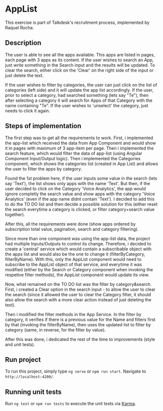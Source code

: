 # AppList

This exercise is part of Talkdesk's recruitment process, implemented by Raquel Rocha.

## Description

The user is able to see all the apps available. This apps are listed in pages, each page with 3 apps as its content.
If the user wishes to search an App, just write something in the Search input and the results will be updated. To clear the search, either click on the 'Clear' on the right side of the input or just delete the text.

If the user wishes to filter by categories, the user can just click on the list of categories (left side) and it will update the app list accordingly.
If the user, prior to select a category, had searched something (lets say "Te"), then after selecting a category it will search for Apps of that Category with the name containing "Te".
If the user wishes to 'unselect' the category, just needs to click it again.

## Steps of implementation

The first step was to get all the requirements to work.
First, i implemented the app-list which received the data from App Component and would show it in pages with maximum of 3 app-item per page.
Then i implemented the search feature, which would filter the data of app-list (using Angular Component Input/Output logic).
Then i implemented the Categories component, which shows the categories list (created in App List) and allows the user to filter the apps by category.

Found the 1st problem here, if the user inputs some value in the search (lets say 'Text'), the list shows only apps with the name 'Text'. But then, if the user decided to click on the Category 'Voice Analytics', the app would ignore completly the search value and show apps with the category 'Voice Analytics' (even if the app name didnt contain 'Text'). I decided to add this to do the TO DO list and then decide a possible solution for this (either reset the search everytime a category is clicked, or filter category+search value together).

After this, all the requirements were done (show apps ordered by subscription total value, pagination, search and category filtering).

Since more than one component was using the app-list data, the project had multiple Inputs/Outputs to control its change.
Therefore, i decided to create a 'central' service which would contain a subscribable object with the apps list and would also be the one to change it (filterByCategory, filterByName).
With this, only the AppList component would need to subscribe to the AppList object of that service, and everytime it was modified (either by the Search or Category component when invoking the respetive filter methods), the AppList component would update its view.

Now, what remained on the TO DO list was the filter by category&search.
First, i created a Clear option in the search input - to allow the user to clear the search (since it allowed the user to clear the Category filter, it should also allow the search with a more clear action instead of just deleting the text).

Then i modified the filter methods in the App Service.
In the filter by category, it verifies if there is a previous value for the Name and filters first by that (invoking the filterByName), then uses the updated list to filter by category (same, in reverse, for the filter by value).

After this was done, i dedicated the rest of the time to improvements (style and unit tests).

## Run project

To run this project, simply type `ng serve` or `npm run start`. Navigate to `http://localhost:4200/`. 

## Running unit tests

Run `ng test` or `npm run tests` to execute the unit tests via [Karma](https://karma-runner.github.io).


